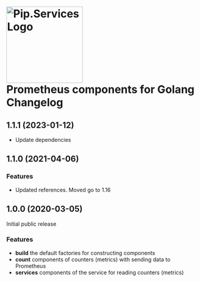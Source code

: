 # <img src="https://uploads-ssl.webflow.com/5ea5d3315186cf5ec60c3ee4/5edf1c94ce4c859f2b188094_logo.svg" alt="Pip.Services Logo" width="200"> <br/> Prometheus components for Golang Changelog

## <a name="1.1.1"></a> 1.1.1 (2023-01-12)

- Update dependencies

## <a name="1.1.0"></a> 1.1.0 (2021-04-06)

### Features
- Updated references. Moved go to 1.16

## <a name="1.0.0"></a> 1.0.0 (2020-03-05)

Initial public release

### Features
* **build** the default factories for constructing components
* **count** components of counters (metrics) with sending data to Prometheus
* **services** components of the service for reading counters (metrics)